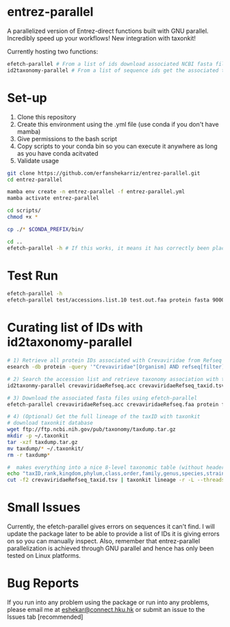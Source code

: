 # entrez-parallel
A parallelized version of Entrez-direct functions built with GNU parallel. Incredibly speed up your workflows! New integration with taxonkit!

Currently hosting two functions:
```bash
efetch-parallel # From a list of ids download associated NCBI fasta files with parallelization [or other chosen output formats]
id2taxonomy-parallel # From a list of sequence ids get the associated taxonomy with parallelization
```

# Set-up 
1) Clone this repository
2) Create this environment using the .yml file (use conda if you don't have mamba)
3) Give permissions to the bash script 
4) Copy scripts to your conda bin so you can execute it anywhere as long as you have conda acitvated
5) Validate usage
```bash
git clone https://github.com/erfanshekarriz/entrez-parallel.git
cd entrez-parallel

mamba env create -n entrez-parallel -f entrez-parallel.yml
mamba activate entrez-parallel

cd scripts/
chmod +x *

cp ./* $CONDA_PREFIX/bin/

cd ..
efetch-parallel -h # If this works, it means it has correctly been placed in your bin

```

# Test Run 
```bash
efetch-parallel -h
efetch-parallel test/accessions.list.10 test.out.faa protein fasta 90000 4
```

# Curating list of IDs with id2taxonomy-parallel
```bash
# 1) Retrieve all protein IDs associated with Crevaviridae from Refseq database [crAssphage Refseq proteins].
esearch -db protein -query '"Crevaviridae"[Organism] AND refseq[filter]' | efetch -format acc > crevaviridaeRefseq.acc

# 2) Search the accession list and retrieve taxonomy association with the protein
id2taxonmy-parallel crevaviridaeRefseq.acc crevaviridaeRefseq_taxid.tsv protein 90000 4

# 3) Download the associated fasta files using efetch-parallel
efetch-parallel crevaviridaeRefseq.acc crevaviridaeRefseq.faa protein fasta 90000 4

# 4) (Optional) Get the full lineage of the taxID with taxonkit
# download taxonkit database
wget ftp://ftp.ncbi.nih.gov/pub/taxonomy/taxdump.tar.gz
mkdir -p ~/.taxonkit
tar -xzf taxdump.tar.gz
mv taxdump/* ~/.taxonkit/
rm -r taxdump*

#  makes everything into a nice 8-level taxonomic table (without headers)
echo "taxID,rank,kingdom,phylum,class,order,family,genus,species,strain" > crevaviridaeRefseq_lineage.csv
cut -f2 crevaviridaeRefseq_taxid.tsv | taxonkit lineage -r -L --threads 4 | taxonkit reformat -I 1 -F -S -f "{k}\t{p}\t{c}\t{o}\t{f}\t{g}\t{s}\t{t}" >> crevaviridaeRefseq_lineage.csv
```

# Small Issues
Currently, the efetch-parallel gives errors on sequences it can't find. I will update the package later to be able to provide a list of IDs it is giving errors on so you can manually inspect. Also, remember that entrez-parallel parallelization is achieved through GNU parallel and hence has only been tested on Linux platforms. 

# Bug Reports
If you run into any problem using the package or run into any problems, please email me at eshekar@connect.hku.hk or submit an issue to the Issues tab [recommended]

